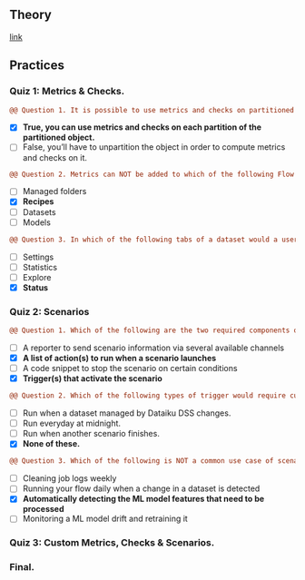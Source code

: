## Theory
[link](https://academy.dataiku.com/path/advanced-designer/automation-course-1)

## Practices
### Quiz 1: Metrics & Checks.
``` diff
@@ Question 1. It is possible to use metrics and checks on partitioned DSS objects.@@
```
- [x] **True, you can use metrics and checks on each partition of the partitioned object.**
- [ ] False, you’ll have to unpartition the object in order to compute metrics and checks on it.

``` diff
@@ Question 2. Metrics can NOT be added to which of the following Flow items?@@
```
- [ ] Managed folders
- [x] **Recipes**
- [ ] Datasets
- [ ] Models

``` diff
@@ Question 3. In which of the following tabs of a dataset would a user be able to create a metric?@@
```
- [ ] Settings
- [ ] Statistics
- [ ] Explore
- [x] **Status**

### Quiz 2: Scenarios
``` diff
@@ Question 1. Which of the following are the two required components of a scenario? Select two.@@
```
- [ ] A reporter to send scenario information via several available channels
- [x] **A list of action(s) to run when a scenario launches**
- [ ] A code snippet to stop the scenario on certain conditions
- [x] **Trigger(s) that activate the scenario**

``` diff
@@ Question 2. Which of the following types of trigger would require custom code?@@
```
- [ ] Run when a dataset managed by Dataiku DSS changes.
- [ ] Run everyday at midnight.
- [ ] Run when another scenario finishes.
- [x] **None of these.**

``` diff
@@ Question 3. Which of the following is NOT a common use case of scenarios using the built-in options in Dataiku?@@
```
- [ ] Cleaning job logs weekly
- [ ] Running your flow daily when a change in a dataset is detected
- [x] **Automatically detecting the ML model features that need to be processed**
- [ ] Monitoring a ML model drift and retraining it

### Quiz 3: Custom Metrics, Checks & Scenarios.

### Final.
